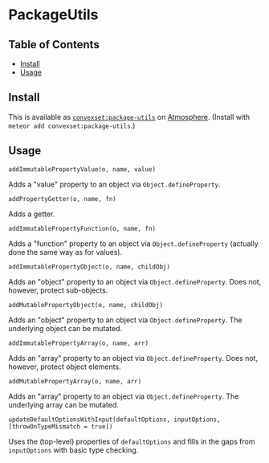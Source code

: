 # PackageUtils

## Table of Contents

<!-- START doctoc generated TOC please keep comment here to allow auto update -->
<!-- DON'T EDIT THIS SECTION, INSTEAD RE-RUN doctoc TO UPDATE -->


- [Install](#install)
- [Usage](#usage)

<!-- END doctoc generated TOC please keep comment here to allow auto update -->

## Install

This is available as [`convexset:package-utils`](https://atmospherejs.com/convexset/package-utils) on [Atmosphere](https://atmospherejs.com/). (Install with `meteor add convexset:package-utils`.)

## Usage

`addImmutablePropertyValue(o, name, value)`

Adds a "value" property to an object via `Object.defineProperty`.

`addPropertyGetter(o, name, fn)`

Adds a getter.

`addImmutablePropertyFunction(o, name, fn)`

Adds a "function" property to an object via `Object.defineProperty` (actually done the same way as for values).

`addImmutablePropertyObject(o, name, childObj)`

Adds an "object" property to an object via `Object.defineProperty`. Does not, however, protect sub-objects.

`addMutablePropertyObject(o, name, childObj)`

Adds an "object" property to an object via `Object.defineProperty`. The underlying object can be mutated.

`addImmutablePropertyArray(o, name, arr)`

Adds an "array" property to an object via `Object.defineProperty`. Does not, however, protect object elements.

`addMutablePropertyArray(o, name, arr)`

Adds an "array" property to an object via `Object.defineProperty`. The underlying array can be mutated.

`updateDefaultOptionsWithInput(defaultOptions, inputOptions, [throwOnTypeMismatch = true])`

Uses the (top-level) properties of `defaultOptions` and fills in the gaps from `inputOptions` with basic type checking.